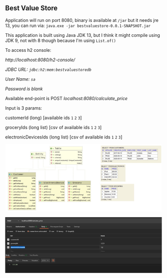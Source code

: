 Best Value Store
----------------
Application will run on port 8080, binary is available at `/jar` but it needs jre 13, you can run via: `java.exe -jar bestvaluestore-0.0.1-SNAPSHOT.jar`

This application is built using Java JDK 13, but I think it might compile using JDK 9, not with 8 though because I'm using `List.of()`

To access h2 console: 

_http://localhost:8080/h2-console/_

_JDBC URL: `jdbc:h2:mem:bestvaluestoredb`_

_User Name: `sa`_

_Password is blank_

Available end-point is POST _localhost:8080/calculate_price_

Input is 3 params:

customerId (long) [available ids `1` `2` `3`]

groceryIds (long list) [csv of available ids `1` `2` `3`]

electronicDevicesIds (long list) [csv of available ids `1` `2` `3`]

![UML](https://raw.githubusercontent.com/prettyvoid/bestvaluestore/master/uml.jpg)

![REQUEST](https://raw.githubusercontent.com/prettyvoid/bestvaluestore/master/request.jpg)
